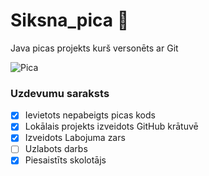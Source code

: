 # Siksna_pica :pizza:
Java picas projekts kurš versonēts ar Git

![Pica](https://www.crustpizzaco.com/assets/theme/cpc/images/pizza-main.png)

### **Uzdevumu saraksts**

- [x] Ievietots nepabeigts picas kods
- [x] Lokālais projekts izveidots GitHub krātuvē
- [x] Izveidots Labojuma zars
- [ ] Uzlabots darbs
- [x] Piesaistīts skolotājs
